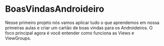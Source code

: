 # BoasVindasAndroideiro
Nesse primeiro projeto nós vamos aplicar tudo o que aprendemos em nossa primeiras aulas e criar um cartão de boas vindas para os Androideiros. O foco principal agora é você entender como funciona as Views e ViewGroups.
